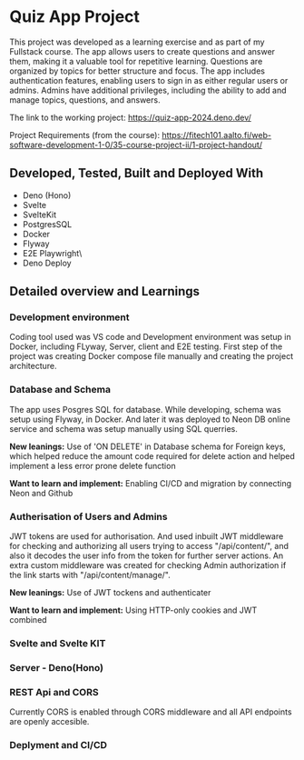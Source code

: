 # Quiz App Project

This project was developed as a learning exercise and as part of my Fullstack course. The app allows users to create questions and answer them, making it a valuable tool for repetitive learning. Questions are organized by topics for better structure and focus. The app includes authentication features, enabling users to sign in as either regular users or admins. Admins have additional privileges, including the ability to add and manage topics, questions, and answers.

The link to the working project: https://quiz-app-2024.deno.dev/

Project Requirements (from the course): https://fitech101.aalto.fi/web-software-development-1-0/35-course-project-ii/1-project-handout/



## Developed, Tested, Built and Deployed With
- Deno (Hono)
- Svelte
- SvelteKit
- PostgresSQL
- Docker
- Flyway
- E2E Playwright\
- Deno Deploy

## Detailed overview and Learnings
### Development environment
Coding tool used was VS code and Development environment was setup in Docker, including FLyway, Server, client and E2E testing. First step of the project was creating Docker compose file manually and creating the project architecture. 

### Database and Schema
The app uses Posgres SQL for database. While developing, schema was setup using Flyway, in Docker. And later it was deployed to Neon DB online service and schema was setup manually using SQL querries. 

**New leanings:** Use of 'ON DELETE' in Database schema for Foreign keys, which helped reduce the amount code required for delete action and helped implement a less error prone delete function

**Want to learn and implement:** Enabling CI/CD and migration by connecting Neon and Github

### Autherisation of Users and Admins
JWT tokens are used for authorisation. And used inbuilt JWT middleware for checking and authorizing all users trying to access "/api/content/", and also it decodes the user info from the token for further server actions. An extra custom middleware was created for checking Admin authorization if the link starts with "/api/content/manage/".

**New leanings:** Use of JWT tockens and authenticater

**Want to learn and implement:** Using HTTP-only cookies and JWT combined

### Svelte and Svelte KIT

### Server - Deno(Hono)

### REST Api and CORS
Currently CORS is enabled through CORS middleware and all API endpoints are openly accesible. 

### Deplyment and CI/CD




